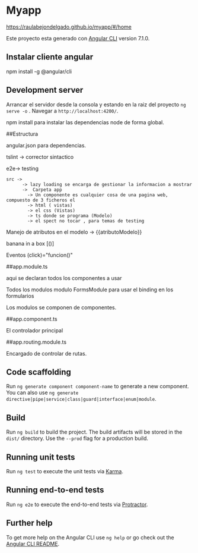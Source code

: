 # Myapp

https://raulabejondelgado.github.io/myapp/#/home

Este proyecto esta generado con  [Angular CLI](https://github.com/angular/angular-cli) version 7.1.0.

## Instalar cliente angular
npm install -g @angular/cli

## Development server

Arrancar el servidor desde la consola y estando en la raiz del proyecto `ng serve -o` . Navegar a `http://localhost:4200/`.

npm install para instalar las dependencias node de forma global.

##Estructura

angular.json para dependencias.

tslint -> corrector sintactico

e2e-> testing

    src ->
          -> lazy loading se encarga de gestionar la informacion a mostrar
          ->  Carpeta app
            -> Un componente es cualquier cosa de una pagina web, compuesto de 3 ficheros el
            -> html ( vistas)
            -> el css (Vistas)
            -> ts donde se programa (Modelo)
            -> el spect no tocar , para temas de testing

Manejo de atributos en el modelo -> {{atributoModelo}}

banana in a box [()]

Eventos (click)="funcion()"

##app.module.ts

  aqui se declaran todos los componentes a usar

  Todos los modulos
      modulo FormsModule para usar el binding en los formularios

  Los modulos se componen de componentes.

##app.component.ts

  El controlador principal

##app.routing.module.ts

   Encargado de controlar de rutas.

      

## Code scaffolding

Run `ng generate component component-name` to generate a new component. You can also use `ng generate directive|pipe|service|class|guard|interface|enum|module`.

## Build

Run `ng build` to build the project. The build artifacts will be stored in the `dist/` directory. Use the `--prod` flag for a production build.

## Running unit tests

Run `ng test` to execute the unit tests via [Karma](https://karma-runner.github.io).

## Running end-to-end tests

Run `ng e2e` to execute the end-to-end tests via [Protractor](http://www.protractortest.org/).

## Further help

To get more help on the Angular CLI use `ng help` or go check out the [Angular CLI README](https://github.com/angular/angular-cli/blob/master/README.md).
